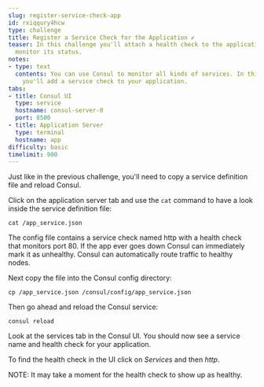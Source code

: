 ```yaml
---
slug: register-service-check-app
id: rxiqqury4hcw
type: challenge
title: Register a Service Check for the Application ✔️
teaser: In this challenge you'll attach a health check to the application so we can
  monitor its status.
notes:
- type: text
  contents: You can use Consul to monitor all kinds of services. In this challenge
    you'll add a service check to your application.
tabs:
- title: Consul UI
  type: service
  hostname: consul-server-0
  port: 8500
- title: Application Server
  type: terminal
  hostname: app
difficulty: basic
timelimit: 900
---
```

Just like in the previous challenge, you'll need to copy a service definition file and reload Consul.

Click on the application server tab and use the `cat` command to have a look inside the service definition file:
```
cat /app_service.json
```

The config file contains a service check named http with a health check that monitors port 80. If the app ever goes down Consul can immediately mark it as unhealthy. Consul can automatically route traffic to healthy nodes.

Next copy the file into the Consul config directory:
```
cp /app_service.json /consul/config/app_service.json
```

Then go ahead and reload the Consul service:

```
consul reload
```

Look at the services tab in the Consul UI. You should now see a service name and health check for your application.

To find the health check in the UI click on *Services* and then *http*.

NOTE: It may take a moment for the health check to show up as healthy.
